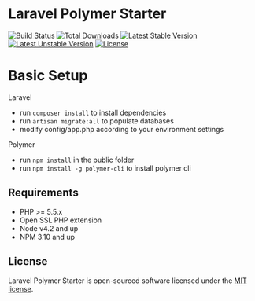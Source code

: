 # Laravel Polymer Starter

[![Build Status](https://travis-ci.org/laravel/framework.svg)](https://travis-ci.org/laravel/framework)
[![Total Downloads](https://poser.pugx.org/laravel/framework/d/total.svg)](https://packagist.org/packages/laravel/framework)
[![Latest Stable Version](https://poser.pugx.org/laravel/framework/v/stable.svg)](https://packagist.org/packages/laravel/framework)
[![Latest Unstable Version](https://poser.pugx.org/laravel/framework/v/unstable.svg)](https://packagist.org/packages/laravel/framework)
[![License](https://poser.pugx.org/laravel/framework/license.svg)](https://packagist.org/packages/laravel/framework)

# Basic Setup
Laravel
* run `composer install` to install dependencies
* run `artisan migrate:all` to populate databases
* modify config/app.php according to your environment settings

Polymer

* run `npm install` in the public folder
* run `npm install -g polymer-cli` to install polymer cli

## Requirements

* PHP >= 5.5.x
* Open SSL PHP extension
* Node v4.2 and up
* NPM 3.10 and up

## License

Laravel Polymer Starter is open-sourced software licensed under the [MIT license](http://opensource.org/licenses/MIT).
